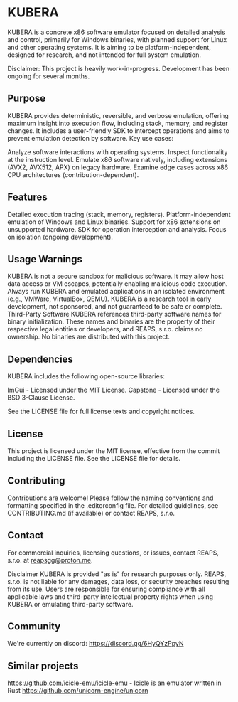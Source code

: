 # KUBERA
KUBERA is a concrete x86 software emulator focused on detailed analysis and control, primarily for Windows binaries, with planned support for Linux and other operating systems. It is aiming to be platform-independent, designed for research, and not intended for full system emulation.

Disclaimer: This project is heavily work-in-progress. Development has been ongoing for several months.

## Purpose
KUBERA provides deterministic, reversible, and verbose emulation, offering maximum insight into execution flow, including stack, memory, and register changes. It includes a user-friendly SDK to intercept operations and aims to prevent emulation detection by software. Key use cases:

Analyze software interactions with operating systems.
Inspect functionality at the instruction level.
Emulate x86 software natively, including extensions (AVX2, AVX512, APX) on legacy hardware.
Examine edge cases across x86 CPU architectures (contribution-dependent).

## Features

Detailed execution tracing (stack, memory, registers).
Platform-independent emulation of Windows and Linux binaries.
Support for x86 extensions on unsupported hardware.
SDK for operation interception and analysis.
Focus on isolation (ongoing development).

## Usage Warnings
KUBERA is not a secure sandbox for malicious software. It may allow host data access or VM escapes, potentially enabling malicious code execution. Always run KUBERA and emulated applications in an isolated environment (e.g., VMWare, VirtualBox, QEMU). KUBERA is a research tool in early development, not sponsored, and not guaranteed to be safe or complete.
Third-Party Software
KUBERA references third-party software names for binary initialization. These names and binaries are the property of their respective legal entities or developers, and REAPS, s.r.o. claims no ownership. No binaries are distributed with this project.

## Dependencies
KUBERA includes the following open-source libraries:

ImGui - Licensed under the MIT License.
Capstone - Licensed under the BSD 3-Clause License.

See the LICENSE file for full license texts and copyright notices.
## License
This project is licensed under the MIT license, effective from the commit including the LICENSE file. See the LICENSE file for details.

## Contributing
Contributions are welcome! Please follow the naming conventions and formatting specified in the .editorconfig file. For detailed guidelines, see CONTRIBUTING.md (if available) or contact REAPS, s.r.o.

## Contact
For commercial inquiries, licensing questions, or issues, contact REAPS, s.r.o. at reapsgg@proton.me.

Disclaimer
KUBERA is provided "as is" for research purposes only. REAPS, s.r.o. is not liable for any damages, data loss, or security breaches resulting from its use. Users are responsible for ensuring compliance with all applicable laws and third-party intellectual property rights when using KUBERA or emulating third-party software.

## Community

We're currently on discord: https://discord.gg/6HyQYzPpyN

## Similar projects

https://github.com/icicle-emu/icicle-emu - Icicle is an emulator written in Rust
https://github.com/unicorn-engine/unicorn
